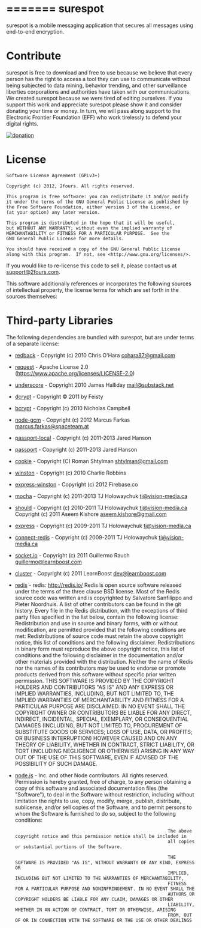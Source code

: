 =======
surespot
=========

surespot is a mobile messaging application that secures all messages using end-to-end encryption.


Contribute
=========

surespot is free to download and free to use because we believe that every person has the right to access a tool they
can use to communicate without being subjected to data mining, behavior trending, and other surveillance liberties
corporations and authorities have taken with our communications. We created surespot because we were tired of editing ourselves.
If you support this work and appreciate surespot please show it and consider donating your time or money.
In turn, we will pass along support to the Electronic Frontier Foundation (EFF) who work tirelessly to defend your digital rights.

[![donation](https://chatsecure.org/static/images/paypal_donate.png)](https://www.surespot.me/contribute.html)


License
=========

	Software License Agreement (GPLv3+)

	Copyright (c) 2012, 2fours. All rights reserved.

	This program is free software: you can redistribute it and/or modify
	it under the terms of the GNU General Public License as published by
	the Free Software Foundation, either version 3 of the License, or
	(at your option) any later version.

	This program is distributed in the hope that it will be useful,
	but WITHOUT ANY WARRANTY; without even the implied warranty of
	MERCHANTABILITY or FITNESS FOR A PARTICULAR PURPOSE.  See the
	GNU General Public License for more details.

	You should have received a copy of the GNU General Public License
	along with this program.  If not, see <http://www.gnu.org/licenses/>.

If you would like to re-license this code to sell it,
please contact us at [support@2fours.com](mailto:support@2fours.com).

This software additionally references or incorporates the following sources
of intellectual property, the license terms for which are set forth
in the sources themselves:

Third-party Libraries
=========

The following dependencies are bundled with surespot, but are under
terms of a separate license:

* [redback](https://github.com/chriso/redback) - Copyright (c) 2010 Chris O'Hara cohara87@gmail.com
* [request](https://github.com/mikeal/request) - Apache License 2.0 (https://www.apache.org/licenses/LICENSE-2.0)
* [underscore](https://github.com/documentcloud/underscore) - Copyright 2010 James Halliday mail@substack.net
* [dcrypt](https://github.com/dekz/dcrypt) - Copyright © 2011 by Feisty
* [bcrypt](https://github.com/ncb000gt/node.bcrypt.js) - Copyright (c) 2010 Nicholas Campbell
* [node-gcm](https://github.com/ToothlessGear/node-gcm) - Copyright (c) 2012 Marcus Farkas marcus.farkas@spaceteam.at
* [passport-local](https://github.com/jaredhanson/passport-local) - Copyright (c) 2011-2013 Jared Hanson
* [passport](https://github.com/jaredhanson/passport) - Copyright (c) 2011-2013 Jared Hanson
* [cookie](https://github.com/shtylman/node-cookie) - Copyright (C) Roman Shtylman shtylman@gmail.com
* [winston](https://github.com/flatiron/winston) - Copyright (c) 2010 Charlie Robbins
* [express-winston](https://github.com/firebaseco/express-winston) - Copyright (c) 2012 Firebase.co
* [mocha](https://github.com/visionmedia/mocha) - Copyright (c) 2011-2013 TJ Holowaychuk  tj@vision-media.ca
* [should](https://github.com/visionmedia/should.js) - Copyright (c) 2010-2011 TJ Holowaychuk tj@vision-media.ca  Copyright (c) 2011 Aseem Kishore aseem.kishore@gmail.com
* [express](https://github.com/visionmedia/express) -  Copyright (c) 2009-2011 TJ Holowaychuk tj@vision-media.ca
* [connect-redis](https://github.com/visionmedia/connect-redis) - Copyright (c) 2009-2011 TJ Holowaychuk tj@vision-media.ca
* [socket.io](https://github.com/LearnBoost/socket.io) - Copyright (c) 2011 Guillermo Rauch guillermo@learnboost.com
* [cluster](https://github.com/LearnBoost/cluster) - Copyright (c) 2011 LearnBoost <dev@learnboost.com>
* [redis](https://redis.io/) -
redis: http://redis.io/
Redis is open source software released under the terms of the three clause BSD license. Most of the Redis source code was written and is copyrighted by Salvatore Sanfilippo and Pieter Noordhuis. A list of other contributors can be found in the git history.
Every file in the Redis distribution, with the exceptions of third party files specified in the list below, contain the following license:
Redistribution and use in source and binary forms, with or without modification, are permitted provided that the following conditions are met:
Redistributions of source code must retain the above copyright notice, this list of conditions and the following disclaimer.
Redistributions in binary form must reproduce the above copyright notice, this list of conditions and the following disclaimer in the documentation and/or other materials provided with the distribution.
Neither the name of Redis nor the names of its contributors may be used to endorse or promote products derived from this software without specific prior written permission.
THIS SOFTWARE IS PROVIDED BY THE COPYRIGHT HOLDERS AND CONTRIBUTORS "AS IS" AND ANY EXPRESS OR IMPLIED WARRANTIES, INCLUDING, BUT NOT LIMITED TO, THE IMPLIED WARRANTIES OF MERCHANTABILITY AND FITNESS FOR A PARTICULAR PURPOSE ARE DISCLAIMED. IN NO EVENT SHALL THE COPYRIGHT OWNER OR CONTRIBUTORS BE LIABLE FOR ANY DIRECT, INDIRECT, INCIDENTAL, SPECIAL, EXEMPLARY, OR CONSEQUENTIAL DAMAGES (INCLUDING, BUT NOT LIMITED TO, PROCUREMENT OF SUBSTITUTE GOODS OR SERVICES; LOSS OF USE, DATA, OR PROFITS; OR BUSINESS INTERRUPTION) HOWEVER CAUSED AND ON ANY THEORY OF LIABILITY, WHETHER IN CONTRACT, STRICT LIABILITY, OR TORT (INCLUDING NEGLIGENCE OR OTHERWISE) ARISING IN ANY WAY OUT OF THE USE OF THIS SOFTWARE, EVEN IF ADVISED OF THE POSSIBILITY OF SUCH DAMAGE.
* [node.js](https://github.com/joyent/node) - Inc. and other Node contributors. All rights reserved.
                                                               Permission is hereby granted, free of charge, to any person obtaining a copy
                                                               of this software and associated documentation files (the "Software"), to
                                                               deal in the Software without restriction, including without limitation the
                                                               rights to use, copy, modify, merge, publish, distribute, sublicense, and/or
                                                               sell copies of the Software, and to permit persons to whom the Software is
                                                               furnished to do so, subject to the following conditions:

                                                               The above copyright notice and this permission notice shall be included in
                                                               all copies or substantial portions of the Software.

                                                               THE SOFTWARE IS PROVIDED "AS IS", WITHOUT WARRANTY OF ANY KIND, EXPRESS OR
                                                               IMPLIED, INCLUDING BUT NOT LIMITED TO THE WARRANTIES OF MERCHANTABILITY,
                                                               FITNESS FOR A PARTICULAR PURPOSE AND NONINFRINGEMENT. IN NO EVENT SHALL THE
                                                               AUTHORS OR COPYRIGHT HOLDERS BE LIABLE FOR ANY CLAIM, DAMAGES OR OTHER
                                                               LIABILITY, WHETHER IN AN ACTION OF CONTRACT, TORT OR OTHERWISE, ARISING
                                                               FROM, OUT OF OR IN CONNECTION WITH THE SOFTWARE OR THE USE OR OTHER DEALINGS


